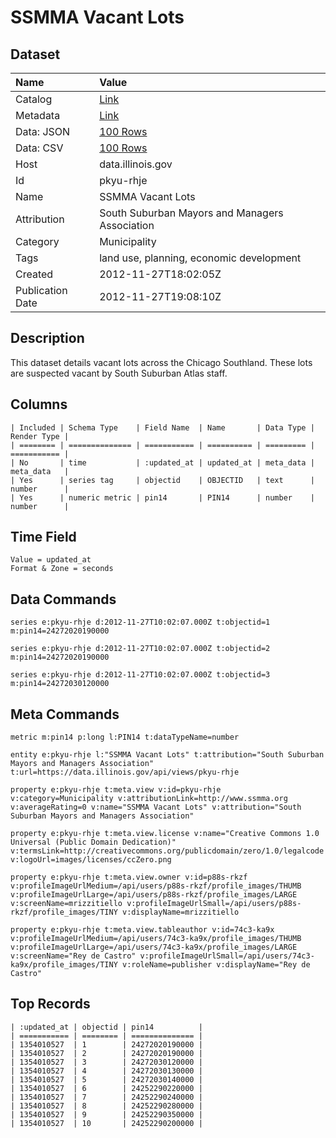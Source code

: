 # SSMMA Vacant Lots

## Dataset

| Name | Value |
| :--- | :---- |
| Catalog | [Link](https://catalog.data.gov/dataset/ssmma-vacant-lots-5bfc3) |
| Metadata | [Link](https://data.illinois.gov/api/views/pkyu-rhje) |
| Data: JSON | [100 Rows](https://data.illinois.gov/api/views/pkyu-rhje/rows.json?max_rows=100) |
| Data: CSV | [100 Rows](https://data.illinois.gov/api/views/pkyu-rhje/rows.csv?max_rows=100) |
| Host | data.illinois.gov |
| Id | pkyu-rhje |
| Name | SSMMA Vacant Lots |
| Attribution | South Suburban Mayors and Managers Association |
| Category | Municipality |
| Tags | land use, planning, economic development |
| Created | 2012-11-27T18:02:05Z |
| Publication Date | 2012-11-27T19:08:10Z |

## Description

This dataset details vacant lots across the Chicago Southland. These lots are suspected vacant by South Suburban Atlas staff.

## Columns

```ls
| Included | Schema Type    | Field Name  | Name       | Data Type | Render Type |
| ======== | ============== | =========== | ========== | ========= | =========== |
| No       | time           | :updated_at | updated_at | meta_data | meta_data   |
| Yes      | series tag     | objectid    | OBJECTID   | text      | number      |
| Yes      | numeric metric | pin14       | PIN14      | number    | number      |
```

## Time Field

```ls
Value = updated_at
Format & Zone = seconds
```

## Data Commands

```ls
series e:pkyu-rhje d:2012-11-27T10:02:07.000Z t:objectid=1 m:pin14=24272020190000

series e:pkyu-rhje d:2012-11-27T10:02:07.000Z t:objectid=2 m:pin14=24272020190000

series e:pkyu-rhje d:2012-11-27T10:02:07.000Z t:objectid=3 m:pin14=24272030120000
```

## Meta Commands

```ls
metric m:pin14 p:long l:PIN14 t:dataTypeName=number

entity e:pkyu-rhje l:"SSMMA Vacant Lots" t:attribution="South Suburban Mayors and Managers Association" t:url=https://data.illinois.gov/api/views/pkyu-rhje

property e:pkyu-rhje t:meta.view v:id=pkyu-rhje v:category=Municipality v:attributionLink=http://www.ssmma.org v:averageRating=0 v:name="SSMMA Vacant Lots" v:attribution="South Suburban Mayors and Managers Association"

property e:pkyu-rhje t:meta.view.license v:name="Creative Commons 1.0 Universal (Public Domain Dedication)" v:termsLink=http://creativecommons.org/publicdomain/zero/1.0/legalcode v:logoUrl=images/licenses/ccZero.png

property e:pkyu-rhje t:meta.view.owner v:id=p88s-rkzf v:profileImageUrlMedium=/api/users/p88s-rkzf/profile_images/THUMB v:profileImageUrlLarge=/api/users/p88s-rkzf/profile_images/LARGE v:screenName=mrizzitiello v:profileImageUrlSmall=/api/users/p88s-rkzf/profile_images/TINY v:displayName=mrizzitiello

property e:pkyu-rhje t:meta.view.tableauthor v:id=74c3-ka9x v:profileImageUrlMedium=/api/users/74c3-ka9x/profile_images/THUMB v:profileImageUrlLarge=/api/users/74c3-ka9x/profile_images/LARGE v:screenName="Rey de Castro" v:profileImageUrlSmall=/api/users/74c3-ka9x/profile_images/TINY v:roleName=publisher v:displayName="Rey de Castro"
```

## Top Records

```ls
| :updated_at | objectid | pin14          | 
| =========== | ======== | ============== | 
| 1354010527  | 1        | 24272020190000 | 
| 1354010527  | 2        | 24272020190000 | 
| 1354010527  | 3        | 24272030120000 | 
| 1354010527  | 4        | 24272030130000 | 
| 1354010527  | 5        | 24272030140000 | 
| 1354010527  | 6        | 24252290220000 | 
| 1354010527  | 7        | 24252290240000 | 
| 1354010527  | 8        | 24252290280000 | 
| 1354010527  | 9        | 24252290350000 | 
| 1354010527  | 10       | 24252290200000 | 
```